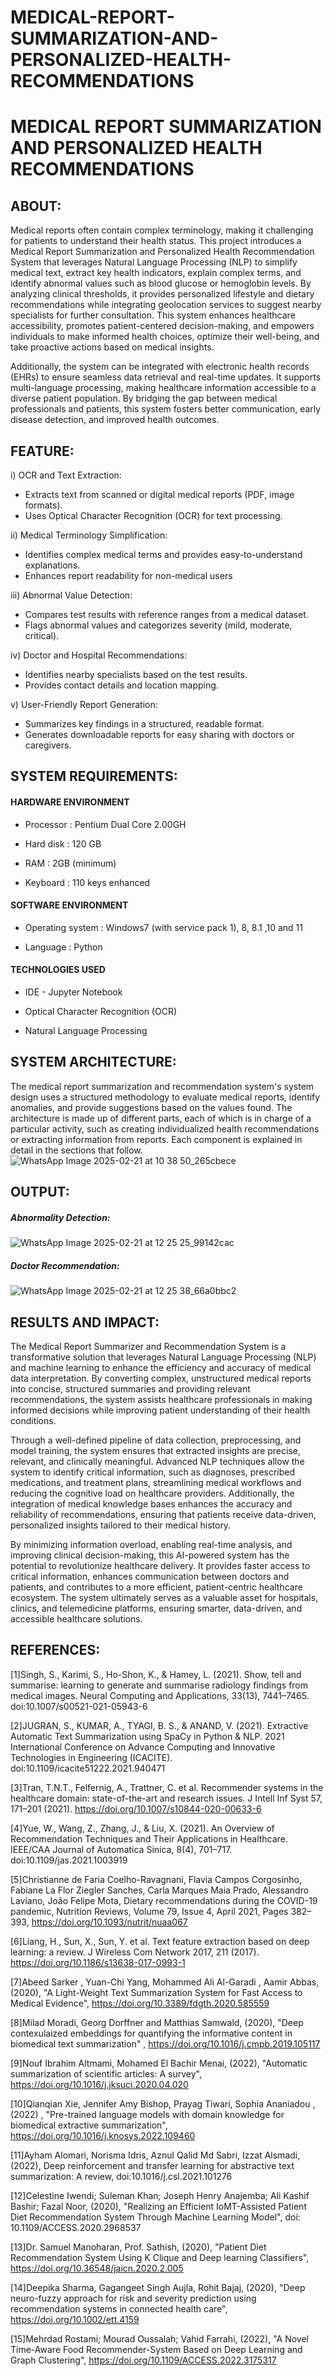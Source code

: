 # MEDICAL-REPORT-SUMMARIZATION-AND-PERSONALIZED-HEALTH-RECOMMENDATIONS

# MEDICAL REPORT SUMMARIZATION AND PERSONALIZED HEALTH RECOMMENDATIONS

## ABOUT: 

Medical reports often contain complex terminology, making it challenging for patients to understand their health status. This project introduces a Medical Report Summarization and Personalized Health Recommendation System that leverages Natural Language Processing (NLP) to simplify medical text, extract key health indicators, explain complex terms, and identify abnormal values such as blood glucose or hemoglobin levels. By analyzing clinical thresholds, it provides personalized lifestyle and dietary recommendations while integrating geolocation services to suggest nearby specialists for further consultation. This system enhances healthcare accessibility, promotes patient-centered decision-making, and empowers individuals to make informed health choices, optimize their well-being, and take proactive actions based on medical insights.

Additionally, the system can be integrated with electronic health records (EHRs) to ensure seamless data retrieval and real-time updates. It supports multi-language processing, making healthcare information accessible to a diverse patient population. By bridging the gap between medical professionals and patients, this system fosters better communication, early disease detection, and improved health outcomes.

## FEATURE:
i)  OCR and Text Extraction:
-  Extracts text from scanned or digital medical reports (PDF, image formats).
-  Uses Optical Character Recognition (OCR) for text processing.
  
ii) Medical Terminology Simplification:
-  Identifies complex medical terms and provides easy-to-understand   explanations.
- Enhances report readability for non-medical users
  
iii)  Abnormal Value Detection:
-  Compares test results with reference ranges from a medical dataset.
- Flags abnormal values and categorizes severity (mild, moderate, critical).

iv) Doctor and Hospital Recommendations:
-  Identifies nearby specialists based on the test results.
-  Provides contact details and location mapping.

v) User-Friendly Report Generation:
-  Summarizes key findings in a structured, readable format.
-  Generates downloadable reports for easy sharing with doctors or caregivers.

## SYSTEM REQUIREMENTS:
#### HARDWARE ENVIRONMENT
- Processor	: Pentium Dual Core 2.00GH

- Hard disk	: 120 GB

- RAM : 2GB (minimum)

- Keyboard	: 110 keys enhanced

#### SOFTWARE ENVIRONMENT

- Operating system	: Windows7 (with service pack 1), 8, 8.1 ,10 and 11

- Language	: Python

#### TECHNOLOGIES USED
- IDE - Jupyter Notebook

- Optical Character Recognition (OCR)

- Natural Language Processing

## SYSTEM ARCHITECTURE:
The medical report summarization and recommendation system's system design uses a structured methodology to evaluate medical reports, identify anomalies, and provide suggestions based on the values found. The architecture is made up of different parts, each of which is in charge of a particular activity, such as creating individualized health recommendations or extracting information from reports. Each component is explained in detail in the sections that follow.
![WhatsApp Image 2025-02-21 at 10 38 50_265cbece](https://github.com/user-attachments/assets/a40f3bc9-0e20-46e7-8704-16df411bc3a6)

## OUTPUT:

##### Abnormality Detection:
![WhatsApp Image 2025-02-21 at 12 25 25_99142cac](https://github.com/user-attachments/assets/80ac66f0-9d44-43df-bba2-7107678a93d0)


##### Doctor Recommendation: 
![WhatsApp Image 2025-02-21 at 12 25 38_66a0bbc2](https://github.com/user-attachments/assets/96c6d484-0470-4c71-9cd1-907f56c1fa2a)


## RESULTS AND IMPACT: 
The Medical Report Summarizer and Recommendation System is a transformative solution that leverages Natural Language Processing (NLP) and machine learning to enhance the efficiency and accuracy of medical data interpretation. By converting complex, unstructured medical reports into concise, structured summaries and providing relevant recommendations, the system assists healthcare professionals in making informed decisions while improving patient understanding of their health conditions.

Through a well-defined pipeline of data collection, preprocessing, and model training, the system ensures that extracted insights are precise, relevant, and clinically meaningful. Advanced NLP techniques allow the system to identify critical information, such as diagnoses, prescribed medications, and treatment plans, streamlining medical workflows and reducing the cognitive load on healthcare providers. Additionally, the integration of medical knowledge bases enhances the accuracy and reliability of recommendations, ensuring that patients receive data-driven, personalized insights tailored to their medical history.

By minimizing information overload, enabling real-time analysis, and improving clinical decision-making, this AI-powered system has the potential to revolutionize healthcare delivery. It provides faster access to critical information, enhances communication between doctors and patients, and contributes to a more efficient, patient-centric healthcare ecosystem. The system ultimately serves as a valuable asset for hospitals, clinics, and telemedicine platforms, ensuring smarter, data-driven, and accessible healthcare solutions.

## REFERENCES:

[1]Singh, S., Karimi, S., Ho-Shon, K., & Hamey, L. (2021). Show, tell and summarise: learning to generate and summarise radiology findings from medical images. Neural Computing and Applications, 33(13), 7441–7465. doi:10.1007/s00521-021-05943-6 

[2]JUGRAN, S., KUMAR, A., TYAGI, B. S., & ANAND, V. (2021). Extractive Automatic Text Summarization using SpaCy in Python & NLP. 2021 International Conference on Advance Computing and Innovative Technologies in Engineering (ICACITE). doi:10.1109/icacite51222.2021.940471

[3]Tran, T.N.T., Felfernig, A., Trattner, C. et al. Recommender systems in the healthcare domain: state-of-the-art and research issues. J Intell Inf Syst 57, 171–201 (2021). https://doi.org/10.1007/s10844-020-00633-6

[4]Yue, W., Wang, Z., Zhang, J., & Liu, X. (2021). An Overview of Recommendation Techniques and Their Applications in Healthcare. IEEE/CAA Journal of Automatica Sinica, 8(4), 701–717. doi:10.1109/jas.2021.1003919

[5]Christianne de Faria Coelho-Ravagnani, Flavia Campos Corgosinho, Fabiane La Flor Ziegler Sanches, Carla Marques Maia Prado, Alessandro Laviano, João Felipe Mota, Dietary recommendations during the COVID-19 pandemic, Nutrition Reviews, Volume 79, Issue 4, April 2021, Pages 382–393, https://doi.org/10.1093/nutrit/nuaa067

[6]Liang, H., Sun, X., Sun, Y. et al. Text feature extraction based on deep learning: a review. J Wireless Com Network 2017, 211 (2017). https://doi.org/10.1186/s13638-017-0993-1

[7]Abeed Sarker , Yuan-Chi Yang, Mohammed Ali Al-Garadi , Aamir Abbas, (2020), "A Light-Weight Text Summarization System for Fast Access to Medical Evidence", https://doi.org/10.3389/fdgth.2020.585559

[8]Milad Moradi, Georg Dorffner and Matthias Samwald, (2020), "Deep contexulaized embeddings for quantifying the informative content in biomedical text summarization" , https://doi.org/10.1016/j.cmpb.2019.105117

[9]Nouf Ibrahim Altmami, Mohamed El Bachir Menai, (2022), "Automatic summarization of scientific articles: A survey", https://doi.org/10.1016/j.jksuci.2020.04.020

[10]Qianqian Xie, Jennifer Amy Bishop, Prayag Tiwari, Sophia Ananiadou , (2022) , "Pre-trained language models with domain knowledge for biomedical extractive summarization",  https://doi.org/10.1016/j.knosys.2022.109460

[11]Ayham Alomari, Norisma Idris, Aznul Qalid Md Sabri, Izzat Alsmadi, (2022), Deep reinforcement and transfer learning for abstractive text summarization: A review, doi:10.1016/j.csl.2021.101276 

[12]Celestine Iwendi; Suleman Khan; Joseph Henry Anajemba; Ali Kashif Bashir; Fazal Noor, (2020), "Realizing an Efficient IoMT-Assisted Patient Diet Recommendation System Through Machine Learning Model", doi: 10.1109/ACCESS.2020.2968537

[13]Dr. Samuel Manoharan, Prof. Sathish, (2020), "Patient Diet Recommendation System Using K Clique and Deep learning Classifiers",  https://doi.org/10.36548/jaicn.2020.2.005

[14]Deepika Sharma, Gagangeet Singh Aujla, Rohit Bajaj, (2020), "Deep neuro-fuzzy approach for risk and severity prediction using recommendation systems in connected health care", https://doi.org/10.1002/ett.4159

[15]Mehrdad Rostami; Mourad Oussalah; Vahid Farrahi, (2022), "A Novel Time-Aware Food Recommender-System Based on Deep Learning and Graph Clustering", https://doi.org/10.1109/ACCESS.2022.3175317
